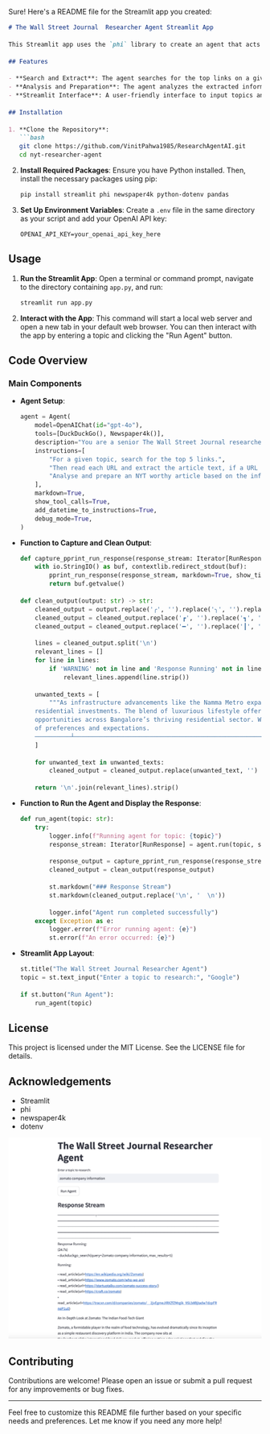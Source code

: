 Sure! Here's a README file for the Streamlit app you created:

```markdown
# The Wall Street Journal  Researcher Agent Streamlit App

This Streamlit app uses the `phi` library to create an agent that acts as a senior researcher for The Wall Street Journal. The agent searches for the top links on a given topic, extracts article text, and prepares a comprehensive article based on the information.

## Features

- **Search and Extract**: The agent searches for the top links on a given topic and extracts article text.
- **Analysis and Preparation**: The agent analyzes the extracted information and prepares a detailed article.
- **Streamlit Interface**: A user-friendly interface to input topics and display the generated articles.

## Installation

1. **Clone the Repository**:
   ```bash
   git clone https://github.com/VinitPahwa1985/ResearchAgentAI.git
   cd nyt-researcher-agent
   ```

2. **Install Required Packages**:
   Ensure you have Python installed. Then, install the necessary packages using pip:
   ```bash
   pip install streamlit phi newspaper4k python-dotenv pandas
   ```

3. **Set Up Environment Variables**:
   Create a `.env` file in the same directory as your script and add your OpenAI API key:
   ```plaintext
   OPENAI_API_KEY=your_openai_api_key_here
   ```

## Usage

1. **Run the Streamlit App**:
   Open a terminal or command prompt, navigate to the directory containing `app.py`, and run:
   ```bash
   streamlit run app.py
   ```

2. **Interact with the App**:
   This command will start a local web server and open a new tab in your default web browser. You can then interact with the app by entering a topic and clicking the "Run Agent" button.

## Code Overview

### Main Components

- **Agent Setup**:
  ```python
  agent = Agent(
      model=OpenAIChat(id="gpt-4o"),
      tools=[DuckDuckGo(), Newspaper4k()],
      description="You are a senior The Wall Street Journal researcher writing an article on a topic.",
      instructions=[
          "For a given topic, search for the top 5 links.",
          "Then read each URL and extract the article text, if a URL isn't available, ignore it.",
          "Analyse and prepare an NYT worthy article based on the information.",
      ],
      markdown=True,
      show_tool_calls=True,
      add_datetime_to_instructions=True,
      debug_mode=True,
  )
  ```

- **Function to Capture and Clean Output**:
  ```python
  def capture_pprint_run_response(response_stream: Iterator[RunResponse]) -> str:
      with io.StringIO() as buf, contextlib.redirect_stdout(buf):
          pprint_run_response(response_stream, markdown=True, show_time=True)
          return buf.getvalue()

  def clean_output(output: str) -> str:
      cleaned_output = output.replace('╭', '').replace('╮', '').replace('│', '').replace('╯', '').replace('╰', '')
      cleaned_output = cleaned_output.replace('┏', '').replace('┓', '').replace('┗', '').replace('┛', '')
      cleaned_output = cleaned_output.replace('━', '').replace('┃', '')
      
      lines = cleaned_output.split('\n')
      relevant_lines = []
      for line in lines:
          if 'WARNING' not in line and 'Response Running' not in line:
              relevant_lines.append(line.strip())
      
      unwanted_texts = [
          """As infrastructure advancements like the Namma Metro expansion and improved road networks continue to bolster Bangalore's real estate market, 2024 presents a promising landscape for
      residential investments. The blend of luxurious lifestyle offerings, strategic locations, and a burgeoning IT industry ensures that both end-users and investors find compelling
      opportunities across Bangalore’s thriving residential sector. Whether seeking a vibrant city life or a serene suburban retreat, the city's diverse offerings cater to a wide spectrum
      of preferences and expectations.
      ──────────┴─────────────────────────────────────────────────────────────────────────────────────────────────────────────────────────────────────────────────────────────────────────────────────────"""
      ]
      
      for unwanted_text in unwanted_texts:
          cleaned_output = cleaned_output.replace(unwanted_text, '')
      
      return '\n'.join(relevant_lines).strip()
  ```

- **Function to Run the Agent and Display the Response**:
  ```python
  def run_agent(topic: str):
      try:
          logger.info(f"Running agent for topic: {topic}")
          response_stream: Iterator[RunResponse] = agent.run(topic, stream=True)
          
          response_output = capture_pprint_run_response(response_stream)
          cleaned_output = clean_output(response_output)
          
          st.markdown("### Response Stream")
          st.markdown(cleaned_output.replace('\n', '  \n'))
          
          logger.info("Agent run completed successfully")
      except Exception as e:
          logger.error(f"Error running agent: {e}")
          st.error(f"An error occurred: {e}")
  ```

- **Streamlit App Layout**:
  ```python
  st.title("The Wall Street Journal Researcher Agent")
  topic = st.text_input("Enter a topic to research:", "Google")

  if st.button("Run Agent"):
      run_agent(topic)
  ```

## License

This project is licensed under the MIT License. See the LICENSE file for details.

## Acknowledgements

- Streamlit
- phi
- newspaper4k
- dotenv


![alt text](image.png)

## Contributing

Contributions are welcome! Please open an issue or submit a pull request for any improvements or bug fixes.

---

Feel free to customize this README file further based on your specific needs and preferences. Let me know if you need any more help!